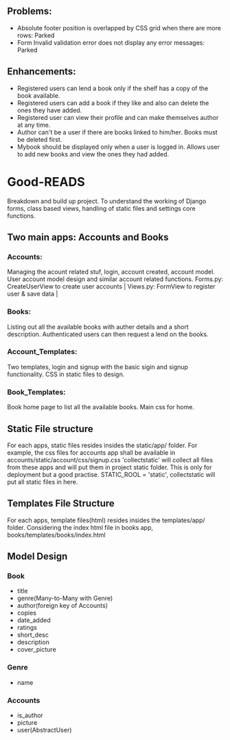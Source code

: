 ## Problems: 
- Absolute footer position is overlapped by CSS grid when there are more rows: Parked
- Form Invalid validation error does not display any error messages: Parked

## Enhancements:
- Registered users can lend a book only if the shelf has a copy of the book available. 
- Registered users can add a book if they like and also can delete the ones they have added. 
- Registered user can view their profile and can make themselves author at any time. 
- Author can't be a user if there are books linked to him/her. Books must be deleted first. 
- Mybook should be displayed only when a user is logged in. Allows user to add new books and view the ones they had added.

# Good-READS
Breakdown and build up project. To understand the working of Django forms, class based views, handling of static files and settings core functions.


## Two main apps: Accounts and Books
### Accounts: 
Managing the acount related stuf, login, account created, account model. User account model design and similar account related functions.
Forms.py: CreateUserView to create user accounts | 
Views.py: FormView to register user & save data |

### Books: 
Listing out all the available books with auther details and a short description. Authenticated users can then request a lend on the books. 

### Account_Templates:
Two templates, login and signup with the basic sigin and signup functionality. CSS in static files to design. 

### Book_Templates:
Book home page to list all the available books. Main css for home. 

## Static File structure
For each apps, static files resides insides the static/app/ folder. For example, the css files for accounts app shall be available in accounts/static/account/css/signup.css
'collectstatic' will collect all files from these apps and will put them in project static folder. This is only for deployment but a good practise. 
STATIC_ROOL = 'static', collectstatic will put all static files in here. 

## Templates File Structure
For each apps, template files(html) resides insides the templates/app/ folder. Considering the index html file in books app,
books/templates/books/index.html

## Model Design
### Book
- title
- genre(Many-to-Many with Genre)
- author(foreign key of Accounts)
- copies
- date_added
- ratings
- short_desc
- description
- cover_picture

### Genre
- name

### Accounts
- is_author
- picture
- user(AbstractUser)